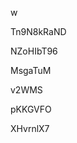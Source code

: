 w
































Tn9N8kRaND
















NZoHIbT96








MsgaTuM




v2WMS


pKKGVFO

XHvrnlX7

